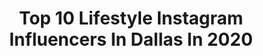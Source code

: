 ---
title: Top 10 Lifestyle Instagram Influencers In Dallas In 2020
description: >-
  Find top lifestyle Instagram influencers in Dallas in 2020. Most popular hashtags: #lifestyle #explorepage #dallas #fashion.
platform: Instagram
profiles:
  - username: "britt.rainwater"
    fullname: >-
      BRITT RAINWATER 💧
    location: "United States"
    followers: 18980
    engagement: 303
    commentsToLikes: 0.064983
    id: ck6tpbz76izjz0j71n873pf01
    verified: false
    hashtags: "#yoga, #welovetravel, #yachtlife, #mindsetshift"
  - username: "healthylife_bymg"
    fullname: >-
      recetas & vida saludable •
    location: "United States"
    followers: 65891
    engagement: 182
    commentsToLikes: 0.062871
    id: ck6u1ldrvmfrm0j713j5cgc2f
    verified: false
    hashtags: "#healthychoices, #lunch, #mequedoencasa, #mexicanfood"
  - username: "amberleybradley"
    fullname: >-
      AMBERLEY ❁ BRADLEY
    location: "United States"
    followers: 19512
    engagement: 420
    commentsToLikes: 0.102716
    id: ck8t54tyl8rt70j78iw9dhdxf
    verified: false
    hashtags: "#tiktokdogs, #workout, #tiktokreviews, #lulusambassador"
  - username: "katherine"
    fullname: >-
      KAT ♡ LIFESTYLE
    location: "United States"
    followers: 47316
    engagement: 301
    commentsToLikes: 0.053196
    id: ck5zit66mgbwi0i14cqckm2d3
    verified: false
    hashtags: "#wisdomteethfun, #vergegirl"
  - username: "laurynlately"
    fullname: >-
      Lauryn Henry
    location: "United States"
    followers: 15082
    engagement: 599
    commentsToLikes: 0.320326
    id: ck5zxuutd8pgk0i14b89ayddp
    verified: false
    hashtags: "#ootd, #proteinbars, #shophopes, #secretdeopartner"
  - username: "jojotruperez"
    fullname: >-
      J o j o
    location: "United States"
    followers: 7330
    engagement: 634
    commentsToLikes: 0.157161
    id: ck6u0o6kegts50j71huv2soze
    verified: false
    hashtags: "#raoshomemade, #consciouseaterbook, #hempzofficial, #threadsbabe"
  - username: "sosageblog"
    fullname: >-
      Sage Coralli Wilson
    location: "United States"
    followers: 95778
    engagement: 233
    commentsToLikes: 0.007924
    id: ck5zu32dg1l8i0i143fi9hbot
    verified: false
    hashtags: "#sandalsresorts, #ltkbump, #ltkunder50, #genderreveal"
  - username: "aseamae"
    fullname: >-
      AseaMae
    location: "United States"
    followers: 36987
    engagement: 139
    commentsToLikes: 0.070738
    id: ck8sxtfgpilja0j78hhth39y3
    verified: false
    hashtags: "#amazonfinds, #kinkychicks, #benefitbrows, #sallybeauty"
  - username: "busyyy_bree"
    fullname: >-
      Brelyn Donato
    location: "United States"
    followers: 2375
    engagement: 869
    commentsToLikes: 0.099534
    id: ck0w57rfh2bd00i195qzcm48x
    verified: false
    hashtags: "#thesecretglocation, #makeuptutorial, #makeup, #dallasevents"
  - username: "beautyinamin"
    fullname: >-
      Dallas Photographer
    location: "United States"
    followers: 20266
    engagement: 316
    commentsToLikes: 0.080424
    id: ck8t5ftv6a12c0j78ff4d6ha1
    verified: false
    hashtags: "#ad, #coola, #ad, #livecleanusa"
---